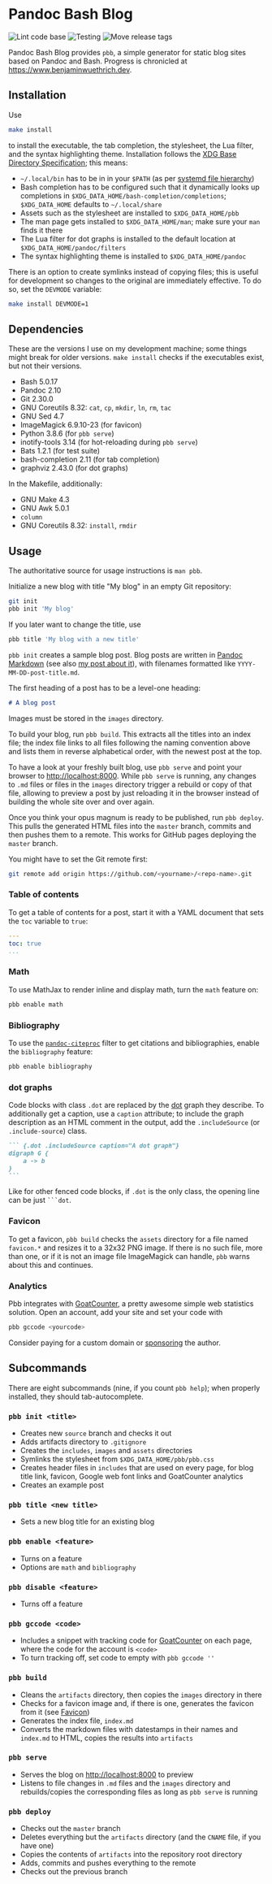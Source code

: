 # Pandoc Bash Blog

![Lint code base](https://github.com/bewuethr/pandoc-bash-blog/workflows/Lint%20code%20base/badge.svg)
![Testing](https://github.com/bewuethr/pandoc-bash-blog/workflows/Testing/badge.svg)
![Move release tags](https://github.com/bewuethr/pandoc-bash-blog/workflows/Move%20release%20tags/badge.svg)

Pandoc Bash Blog provides `pbb`, a simple generator for static blog sites based
on Pandoc and Bash. Progress is chronicled at
<https://www.benjaminwuethrich.dev>.

## Installation

Use

```bash
make install
```

to install the executable, the tab completion, the stylesheet, the Lua filter,
and the syntax highlighting theme. Installation follows the [XDG Base Directory
Specification]; this means:

- `~/.local/bin` has to be in in your `$PATH` (as per [systemd file hierarchy])
- Bash completion has to be configured such that it dynamically looks up
  completions in `$XDG_DATA_HOME/bash-completion/completions`; `$XDG_DATA_HOME`
  defaults to `~/.local/share`
- Assets such as the stylesheet are installed to `$XDG_DATA_HOME/pbb`
- The man page gets installed to `$XDG_DATA_HOME/man`; make sure your `man`
  finds it there
- The Lua filter for dot graphs is installed to the default location at
  `$XDG_DATA_HOME/pandoc/filters`
- The syntax highlighting theme is installed to `$XDG_DATA_HOME/pandoc`

There is an option to create symlinks instead of copying files; this is useful
for development so changes to the original are immediately effective. To do so,
set the `DEVMODE` variable:

```bash
make install DEVMODE=1
```

  [XDG Base directory Specification]: <https://specifications.freedesktop.org/basedir-spec/basedir-spec-latest.html>
  [systemd file hierarchy]: <https://www.freedesktop.org/software/systemd/man/file-hierarchy.html>

## Dependencies

These are the versions I use on my development machine; some things might break
for older versions. `make install` checks if the executables exist, but not
their versions.

- Bash 5.0.17
- Pandoc 2.10
- Git 2.30.0
- GNU Coreutils 8.32: `cat`, `cp`, `mkdir`, `ln`, `rm`, `tac`
- GNU Sed 4.7
- ImageMagick 6.9.10-23 (for favicon)
- Python 3.8.6 (for `pbb serve`)
- inotify-tools 3.14 (for hot-reloading during `pbb serve`)
- Bats 1.2.1 (for test suite)
- bash-completion 2.11 (for tab completion)
- graphviz 2.43.0 (for dot graphs)

In the Makefile, additionally:

- GNU Make 4.3
- GNU Awk 5.0.1
- `column`
- GNU Coreutils 8.32: `install`, `rmdir`

## Usage

The authoritative source for usage instructions is `man pbb`.

Initialize a new blog with title "My blog" in an empty Git repository:

```bash
git init
pbb init 'My blog'
```

If you later want to change the title, use

```bash
pbb title 'My blog with a new title'
```

`pbb init` creates a sample blog post. Blog posts are written in [Pandoc
Markdown] (see also [my post about it]), with filenames formatted like
`YYYY-MM-DD-post-title.md`.

The first heading of a post has to be a level-one heading:

```markdown
# A blog post
```

Images must be stored in the `images` directory.

To build your blog, run `pbb build`. This extracts all the titles into an index
file; the index file links to all files following the naming convention above
and lists them in reverse alphabetical order, with the newest post at the top.

To have a look at your freshly built blog, use `pbb serve` and point your
browser to <http://localhost:8000>. While `pbb serve` is running, any changes
to `.md` files or files in the `images` directory trigger a rebuild or copy of
that file, allowing to preview a post by just reloading it in the browser
instead of building the whole site over and over again.

Once you think your opus magnum is ready to be published, run `pbb deploy`. This
pulls the generated HTML files into the `master` branch, commits  and then
pushes them to a remote. This works for GitHub pages deploying the `master`
branch.

You might have to set the Git remote first:

```bash
git remote add origin https://github.com/<yourname>/<repo-name>.git
```

  [Pandoc Markdown]: <https://pandoc.org/MANUAL.html#pandocs-markdown>
  [my post about it]: <https://www.benjaminwuethrich.dev/2020-05-04-everything-pandoc-markdown.html>

### Table of contents

To get a table of contents for a post, start it with a YAML document that sets
the `toc` variable to `true`:

```yaml
---
toc: true
...
```

### Math

To use MathJax to render inline and display math, turn the `math` feature on:

```bash
pbb enable math
```

### Bibliography

To use the [`pandoc-citeproc`] filter to get citations and bibliographies,
enable the `bibliography` feature:

```bash
pbb enable bibliography
```

  [`pandoc-citeproc`]: <https://pandoc.org/MANUAL.html#citations>

### dot graphs

Code blocks with class `.dot` are replaced by the [dot] graph they describe. To
additionally get a caption, use a `caption` attribute; to include the graph
description as an HTML comment in the output, add the `.includeSource` (or
`.include-source`) class.

<!-- markdownlint-disable code-fence-style -->

~~~markdown
``` {.dot .includeSource caption="A dot graph"}
digraph G {
    a -> b
}
```
~~~

<!-- markdownlint-restore -->

Like for other fenced code blocks, if `.dot` is the only class, the opening
line can be just ` ```dot `.

<!-- Fix syntax highlighting: `` -->

  [dot]: <https://graphviz.org/doc/info/lang.html>

### Favicon

To get a favicon, `pbb build` checks the `assets` directory for a file named
`favicon.*` and resizes it to a 32x32 PNG image. If there is no such file, more
than one, or if it is not an image file ImageMagick can handle, `pbb` warns
about this and continues.

### Analytics

Pbb integrates with [GoatCounter], a pretty awesome simple web statistics
solution. Open an account, add your site and set your code with

```bash
pbb gccode <yourcode>
```

Consider paying for a custom domain or [sponsoring] the author.

  [GoatCounter]: <https://www.goatcounter.com>
  [sponsoring]: <https://github.com/sponsors/arp242>

## Subcommands

There are eight subcommands (nine, if you count `pbb help`); when properly
installed, they should tab-autocomplete.

### `pbb init <title>`

- Creates new `source` branch and checks it out
- Adds artifacts directory to `.gitignore`
- Creates the `includes`, `images` and `assets` directories
- Symlinks the stylesheet from `$XDG_DATA_HOME/pbb/pbb.css`
- Creates header files in `includes` that are used on every page, for blog
  title link, favicon, Google web font links and GoatCounter analytics
- Creates an example post

### `pbb title <new title>`

- Sets a new blog title for an existing blog

### `pbb enable <feature>`

- Turns on a feature
- Options are `math` and `bibliography`

### `pbb disable <feature>`

- Turns off a feature

### `pbb gccode <code>`

- Includes a snippet with tracking code for [GoatCounter] on each page, where
  the code for the account is `<code>`
- To turn tracking off, set code to empty with `pbb gccode ''`

### `pbb build`

- Cleans the `artifacts` directory, then copies the `images` directory in there
- Checks for a favicon image and, if there is one, generates the favicon from
  it (see [Favicon](#favicon))
- Generates the index file, `index.md`
- Converts the markdown files with datestamps in their names and `index.md` to
  HTML, copies the results into `artifacts`

### `pbb serve`

- Serves the blog on <http://localhost:8000> to preview
- Listens to file changes in `.md` files and the `images` directory and
  rebuilds/copies the corresponding files as long as `pbb serve` is running

### `pbb deploy`

- Checks out the `master` branch
- Deletes everything but the `artifacts` directory (and the `CNAME` file, if
  you have one)
- Copies the contents of `artifacts` into the repository root directory
- Adds, commits and pushes everything to the remote
- Checks out the previous branch
